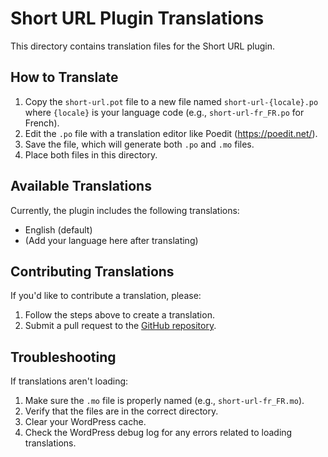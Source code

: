 # Short URL Plugin Translations

This directory contains translation files for the Short URL plugin.

## How to Translate

1. Copy the `short-url.pot` file to a new file named `short-url-{locale}.po` where `{locale}` is your language code (e.g., `short-url-fr_FR.po` for French).
2. Edit the `.po` file with a translation editor like Poedit (https://poedit.net/).
3. Save the file, which will generate both `.po` and `.mo` files.
4. Place both files in this directory.

## Available Translations

Currently, the plugin includes the following translations:

- English (default)
- (Add your language here after translating)

## Contributing Translations

If you'd like to contribute a translation, please:

1. Follow the steps above to create a translation.
2. Submit a pull request to the [GitHub repository](https://github.com/tomrobak/short-url).

## Troubleshooting

If translations aren't loading:

1. Make sure the `.mo` file is properly named (e.g., `short-url-fr_FR.mo`).
2. Verify that the files are in the correct directory.
3. Clear your WordPress cache.
4. Check the WordPress debug log for any errors related to loading translations. 